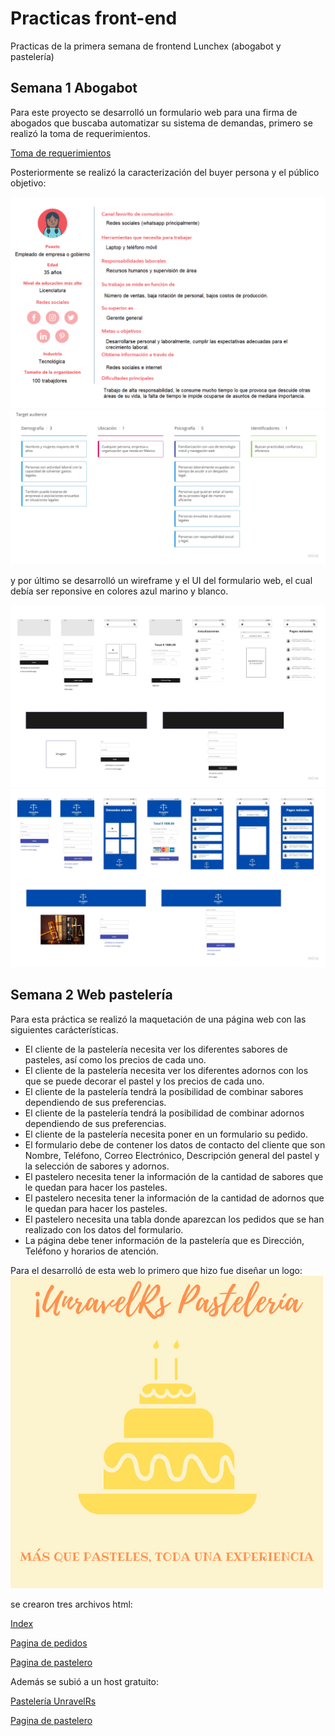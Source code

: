 # Practicas front-end 
Practicas de la primera semana de frontend Lunchex (abogabot y pastelería)

## Semana 1 Abogabot 

Para este proyecto se desarrolló un formulario web para una firma de abogados que buscaba automatizar su sistema de demandas, primero se realizó la toma de requerimientos. 

[Toma de requerimientos](https://github.com/Unravelrs/Practicas-front-end/blob/main/Abogabot/Toma%20de%20requerimientos.doc)

Posteriormente se realizó la caracterización del buyer persona y el público objetivo:

![Buyer persona](/Abogabot/Buyer%20persona.png)
![publíco objetivo](/Abogabot/Publico%20objetivo.jpg)

y por último se desarrolló un wireframe y el UI del formulario web, el cual debía ser reponsive en colores azul marino y blanco.

![wireframe](/Abogabot/Wireframe.jpg)
![wireframe](/Abogabot/UI.jpg)

## Semana 2 Web pastelería

Para esta práctica se realizó la maquetación de una página web con las siguientes carácterísticas.

- El cliente de la pastelería necesita ver los diferentes sabores de pasteles, así como los precios de cada uno.
- El cliente de la pastelería necesita ver los diferentes adornos con los que se puede decorar el pastel y los precios de cada uno.
- El cliente de la pastelería tendrá la posibilidad de combinar sabores dependiendo de sus preferencias.
- El cliente de la pastelería tendrá la posibilidad de combinar adornos dependiendo de sus preferencias.
- El cliente de la pastelería necesita poner en un formulario su pedido.
- El formulario debe de contener los datos de contacto del cliente que son Nombre, Teléfono, Correo Electrónico, Descripción general del pastel y la selección de sabores y adornos.
- El pastelero necesita tener la información de la cantidad de sabores que le quedan para hacer los pasteles.
- El pastelero necesita tener la información de la cantidad de adornos que le quedan para hacer los pasteles.
- El pastelero necesita una tabla donde aparezcan los pedidos que se han realizado con los datos del formulario.
- La página debe tener información de la pastelería que es Dirección, Teléfono y horarios de atención.

Para el desarrolló de esta web lo primero que hizo fue diseñar un logo:
 ![Logo pasteleria](/Pasteleria/UnravelRs%20Pasteleria.png)


se crearon tres archivos html:

[Index](/Pasteleria/index.html)

[Pagina de pedidos](/Pasteleria/pedidos%20pasteleria.html)

[Pagina de pastelero](/Pasteleria/Pasteleria%20admin.html)


Además se subió a un host gratuito:

[Pastelería UnravelRs](https://unravelrspasteleria.000webhostapp.com/index.html)

[Pagina de pastelero](https://unravelrspasteleria.000webhostapp.com/Pasteleria%20admin.html)